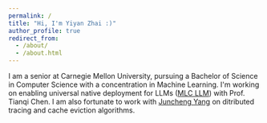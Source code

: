 ```yaml
---
permalink: /
title: "Hi, I'm Yiyan Zhai :)"
author_profile: true
redirect_from: 
  - /about/
  - /about.html
---
```


I am a senior at Carnegie Mellon University, pursuing a Bachelor of Science in Computer Science with a concentration in Machine Learning. I'm working on enabling universal native deployment for LLMs ([MLC LLM](https://github.com/mlc-ai/mlc-llm)) with Prof. Tianqi Chen. I am also fortunate to work with [Juncheng Yang](https://jasony.me/) on ditributed tracing and cache eviction algorithms.